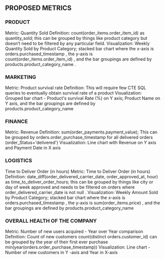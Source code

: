 ## PROPOSED METRICS


### PRODUCT
Metric: Quantity Sold
Definition: count(order_items.order_item_id) as quantity_sold; this can be grouped by things like product category but doesn’t need to be filtered by any particular field.
Visualization: Weekly Quantity Sold by Product Category; stacked bar chart where the x-axis is orders.purchased_timestamp , the y-axis is count(order_items.order_item_id) , and the bar groupings are defined by products.product_category_name .


### MARKETING
Metric: Product survival rate
Definition: This will require few CTE SQL queries to eventually obtain survival rate of a product 
Visualization: Grouped bar chart - Product's survival Rate (%) on Y axis; Product Name on Y axis,  and the bar groupings are defined by products.product_category_name 


### FINANCE
Metric: Revenue
Definition: sum(order_payments.payment_value); This can be grouped by  orders.order_purchase_timestamp for all delivered orders (order_Status='delivered')
Visualization: Line chart with Revenue on Y axis and Payment Date in X axis


### LOGISTICS
Time to Deliver Order (in hours)
Metric: Time to Deliver Order (in hours)
Definition: date_diff(order_delivered_carrier_date, order_approved_at, hour) as time_to_deliver_order_hours; this can be grouped by things like city or day of week approved and needs to be filtered on orders where order_delivered_carrier_date is not null .
Visualization: Weekly Amount Sold by Product Category; stacked bar chart where the x-axis is orders.purchased_timestamp , the y-axis is sum(order_items.price) , and the bar groupings are defined by products.product_category_name


### OVERALL HEALTH OF THE COMPANY
Metric: Number of new users acquired - Year over Year comparison
Definition: Count of new customers count(distinct orders.customer_id) can be grouped by the year of their first ever purchase min(year(orders.order_purchase_timestamp)) 
Visualization:  Line chart - Number of new customers in Y -axis and Year in X-axis
